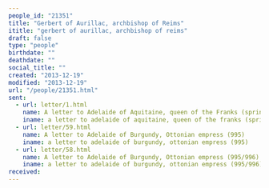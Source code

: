 ```yaml
---
people_id: "21351"
title: "Gerbert of Aurillac, archbishop of Reims"
ititle: "gerbert of aurillac, archbishop of reims"
draft: false
type: "people"
birthdate: ""
deathdate: ""
social_title: ""
created: "2013-12-19"
modified: "2013-12-19"
url: "/people/21351.html"
sent:
  - url: letter/1.html
    name: A letter to Adelaide of Aquitaine, queen of the Franks (spring 997)
    iname: a letter to adelaide of aquitaine, queen of the franks (spring 997)
  - url: letter/59.html
    name: A letter to Adelaide of Burgundy, Ottonian empress (995)
    iname: a letter to adelaide of burgundy, ottonian empress (995)
  - url: letter/58.html
    name: A letter to Adelaide of Burgundy, Ottonian empress (995/996)
    iname: a letter to adelaide of burgundy, ottonian empress (995/996)
received:
---
```

